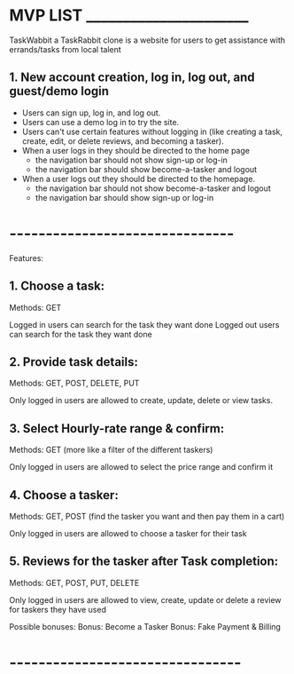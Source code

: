 # MVP LIST ______________________
TaskWabbit a TaskRabbit clone is a website for users to get assistance with errands/tasks from local talent

## 1. New account creation, log in, log out, and guest/demo login

* Users can sign up, log in, and log out.
* Users can use a demo log in to try the site.
* Users can't use certain features without logging in (like creating a task, create, edit, or delete reviews, and becoming a tasker).
* When a user logs in they should be directed to the home page
     * the navigation bar should not show sign-up or log-in
     * the navigation bar should show become-a-tasker and logout
* When a user logs out they should be directed to the homepage.
    * the navigation bar should not show become-a-tasker and logout
    * the navigation bar should show sign-up or log-in

# -------------------------------

Features:
## 1. Choose a task:
Methods: GET

Logged in users can search for the task they want done
Logged out users can search for the task they want done

## 2. Provide task details:
Methods: GET, POST, DELETE, PUT

Only logged in users are allowed to create, update, delete or view tasks.

## 3. Select Hourly-rate range & confirm:
Methods: GET (more like a filter of the different taskers)

Only logged in users are allowed to select the price range and confirm it


## 4. Choose a tasker:
Methods: GET, POST (find the tasker you want and then pay them in a cart)

Only logged in users are allowed to choose a tasker for their task

## 5. Reviews for the tasker after Task completion:
Methods: GET, POST, PUT, DELETE

Only logged in users are allowed to view, create, update or delete a review for taskers they have used

Possible bonuses:
Bonus: Become a Tasker
Bonus: Fake Payment & Billing
# --------------------------------
